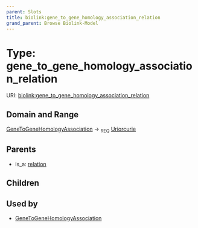 ```yaml
---
parent: Slots
title: biolink:gene_to_gene_homology_association_relation
grand_parent: Browse Biolink-Model
---
```


# Type: gene_to_gene_homology_association_relation




URI: [biolink:gene_to_gene_homology_association_relation](https://w3id.org/biolink/vocab/gene_to_gene_homology_association_relation)

## Domain and Range

[GeneToGeneHomologyAssociation](GeneToGeneHomologyAssociation.md) ->  <sub>REQ</sub> [Uriorcurie](types/Uriorcurie.md)

## Parents

 *  is_a: [relation](relation.md)

## Children


## Used by

 * [GeneToGeneHomologyAssociation](GeneToGeneHomologyAssociation.md)

